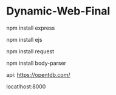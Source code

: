 # Dynamic-Web-Final

npm install express

npm install ejs

npm install request

npm install body-parser


api: https://opentdb.com/

locatlhost:8000
